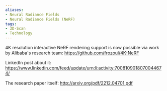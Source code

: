 ```yaml
---
aliases:
- Neural Radiance Fields
- Neural Radiance Fields (NeRF)
tags:
- 3D-Scan
- Technology
---
```



4K resolution interactive NeRF rendering support is now possible via work by Alibaba's research team:
https://github.com/frozoul/4K-NeRF


LinkedIn post about it:
https://www.linkedin.com/feed/update/urn:li:activity:7008109018070044674/

The research paper itself:
http://arxiv.org/pdf/2212.04701.pdf
